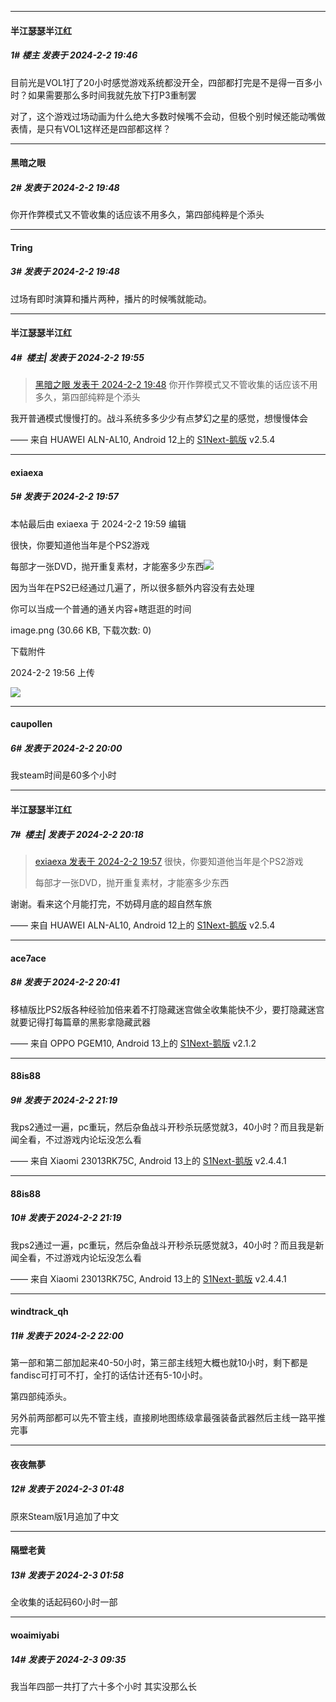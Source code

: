 
*****

####  半江瑟瑟半江红  
##### 1#       楼主       发表于 2024-2-2 19:46

目前光是VOL1打了20小时感觉游戏系统都没开全，四部都打完是不是得一百多小时？如果需要那么多时间我就先放下打P3重制罢

对了，这个游戏过场动画为什么绝大多数时候嘴不会动，但极个别时候还能动嘴做表情，是只有VOL1这样还是四部都这样？

*****

####  黑暗之眼  
##### 2#       发表于 2024-2-2 19:48

你开作弊模式又不管收集的话应该不用多久，第四部纯粹是个添头

*****

####  Tring  
##### 3#       发表于 2024-2-2 19:48

过场有即时演算和播片两种，播片的时候嘴就能动。

*****

####  半江瑟瑟半江红  
##### 4#         楼主| 发表于 2024-2-2 19:55

<blockquote><a href="httphttps://bbs.saraba1st.com/2b/forum.php?mod=redirect&amp;goto=findpost&amp;pid=63865322&amp;ptid=2170630" target="_blank">黑暗之眼 发表于 2024-2-2 19:48</a>
你开作弊模式又不管收集的话应该不用多久，第四部纯粹是个添头</blockquote>
我开普通模式慢慢打的。战斗系统多多少少有点梦幻之星的感觉，想慢慢体会

—— 来自 HUAWEI ALN-AL10, Android 12上的 [S1Next-鹅版](https://github.com/ykrank/S1-Next/releases) v2.5.4

*****

####  exiaexa  
##### 5#       发表于 2024-2-2 19:57

 本帖最后由 exiaexa 于 2024-2-2 19:59 编辑 

很快，你要知道他当年是个PS2游戏

每部才一张DVD，抛开重复素材，才能塞多少东西<img src="https://static.saraba1st.com/image/smiley/face2017/068.png" referrerpolicy="no-referrer">

因为当年在PS2已经通过几遍了，所以很多额外内容没有去处理

你可以当成一个普通的通关内容+瞎逛逛的时间

image.png
(30.66 KB, 下载次数: 0)

下载附件

2024-2-2 19:56 上传

<img src="https://img.saraba1st.com/forum/202402/02/195656nmvj1ep3hj3hj0po.png" referrerpolicy="no-referrer">

*****

####  caupollen  
##### 6#       发表于 2024-2-2 20:00

我steam时间是60多个小时

*****

####  半江瑟瑟半江红  
##### 7#         楼主| 发表于 2024-2-2 20:18

<blockquote><a href="httphttps://bbs.saraba1st.com/2b/forum.php?mod=redirect&amp;goto=findpost&amp;pid=63865418&amp;ptid=2170630" target="_blank">exiaexa 发表于 2024-2-2 19:57</a>
很快，你要知道他当年是个PS2游戏

每部才一张DVD，抛开重复素材，才能塞多少东西</blockquote>
谢谢。看来这个月能打完，不妨碍月底的超自然车旅

—— 来自 HUAWEI ALN-AL10, Android 12上的 [S1Next-鹅版](https://github.com/ykrank/S1-Next/releases) v2.5.4

*****

####  ace7ace  
##### 8#       发表于 2024-2-2 20:41

移植版比PS2版各种经验加倍来着不打隐藏迷宫做全收集能快不少，要打隐藏迷宫就要记得打每篇章的黑影拿隐藏武器

—— 来自 OPPO PGEM10, Android 13上的 [S1Next-鹅版](https://github.com/ykrank/S1-Next/releases) v2.1.2

*****

####  88is88  
##### 9#       发表于 2024-2-2 21:19

我ps2通过一遍，pc重玩，然后杂鱼战斗开秒杀玩感觉就3，40小时？而且我是新闻全看，不过游戏内论坛没怎么看

—— 来自 Xiaomi 23013RK75C, Android 13上的 [S1Next-鹅版](https://github.com/ykrank/S1-Next/releases) v2.4.4.1

*****

####  88is88  
##### 10#       发表于 2024-2-2 21:19

我ps2通过一遍，pc重玩，然后杂鱼战斗开秒杀玩感觉就3，40小时？而且我是新闻全看，不过游戏内论坛没怎么看

—— 来自 Xiaomi 23013RK75C, Android 13上的 [S1Next-鹅版](https://github.com/ykrank/S1-Next/releases) v2.4.4.1

*****

####  windtrack_qh  
##### 11#       发表于 2024-2-2 22:00

第一部和第二部加起来40-50小时，第三部主线短大概也就10小时，剩下都是fandisc可打可不打，全打的话估计还有5-10小时。

第四部纯添头。

另外前两部都可以先不管主线，直接刷地图练级拿最强装备武器然后主线一路平推完事

*****

####  夜夜無夢  
##### 12#       发表于 2024-2-3 01:48

原來Steam版1月追加了中文

*****

####  隔壁老黄  
##### 13#       发表于 2024-2-3 01:58

全收集的话起码60小时一部

*****

####  woaimiyabi  
##### 14#       发表于 2024-2-3 09:35

我当年四部一共打了六十多个小时 其实没那么长


